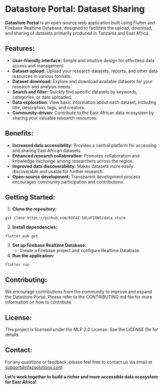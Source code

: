 # Datastore Portal: Dataset Sharing

**Datastore Portal** is an open-source web application built using Flutter and Firebase Realtime Database, designed to facilitate the upload, download, and sharing of datasets primarily produced in Tanzania and East Africa.

## Features:

* **User-friendly interface:** Simple and intuitive design for effortless data access and management.
* **Dataset upload:** Upload your research datasets, reports, and other data resources in various formats.
* **Dataset download:** Explore and download available datasets for your research and analysis needs.
* **Search and filter:** Quickly find specific datasets by keywords, categories, or date uploaded.
* **Data exploration:** View basic information about each dataset, including title, description, tags, and creators.
* **Community-driven:** Contribute to the East African data ecosystem by sharing your valuable research resources.

## Benefits:

* **Increased data accessibility:** Provides a central platform for accessing and sharing East African datasets.
* **Enhanced research collaboration:** Promotes collaboration and knowledge exchange among researchers across the region.
* **Improved data discoverability:** Makes datasets more easily discoverable and usable for further research.
* **Open-source development:** Transparent development process encourages community participation and contributions.

## Getting Started:

1. **Clone the repository:**
```
git clone https://github.com/RIFAZ-SOLUTIONS/data_store
```
2. **Install dependencies:**
```
flutter pub get
```
3. **Set up Firebase Realtime Database:**
    * Create a Firebase project and configure Realtime Database. 
4. **Run the application:**
```
flutter run
```

## Contributing:

We encourage contributions from the community to improve and expand the Datastore Portal. Please refer to the CONTRIBUTING.md file for more information on how to contribute.

## License:

This project is licensed under the MLP 2.0 License. See the LICENSE file for details.

## Contact:

For any questions or feedback, please feel free to contact us via email at support@rifazsolutions.com.

**Let's work together to build a richer and more accessible data ecosystem for East Africa!**
